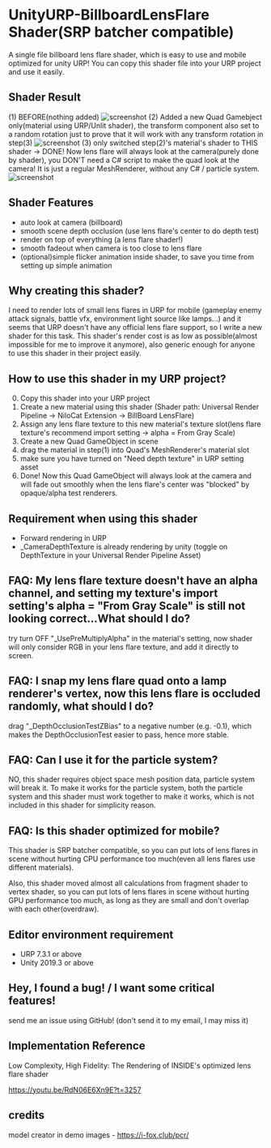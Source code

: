 # UnityURP-BillboardLensFlare Shader(SRP batcher compatible)
A single file billboard lens flare shader, which is easy to use and mobile optimized for unity URP!
You can copy this shader file into your URP project and use it easily. 

Shader Result
-------------------
(1) BEFORE(nothing added)
![screenshot](https://i.imgur.com/gL6gQze.png)
(2) Added a new Quad Gamebject only(material using URP/Unlit shader), the transform component also set to a random rotation just to prove that it will work with any transform rotation in step(3)
![screenshot](https://i.imgur.com/TOtySEC.png)
(3) only switched step(2)'s material's shader to THIS shader -> DONE! Now lens flare will always look at the camera(purely done by shader), you DON'T need a C# script to make the quad look at the camera! It is just a regular MeshRenderer, without any C# / particle system.
![screenshot](https://i.imgur.com/pymZBQF.png)

Shader Features
-------------------
- auto look at camera (billboard)
- smooth scene depth occlusion (use lens flare's center to do depth test)
- render on top of everything (a lens flare shader!)
- smooth fadeout when camera is too close to lens flare
- (optional)simple flicker animation inside shader, to save you time from setting up simple animation

Why creating this shader?
-------------------
I need to render lots of small lens flares in URP for mobile (gameplay enemy attack signals, battle vfx, environment light source like lamps...) and it seems that URP doesn't have any official lens flare support, so I write a new shader for this task. 
This shader's render cost is as low as possible(almost impossible for me to improve it anymore), also generic enough for anyone to use this shader in their project easily.

How to use this shader in my URP project?
-------------------
 0. Copy this shader into your URP project
 1. Create a new material using this shader (Shader path: Universal Render Pipeline -> NiloCat Extension -> BillBoard LensFlare)
 2. Assign any lens flare texture to this new material's texture slot(lens flare texture's recommend import setting -> alpha = From Gray Scale)
 3. Create a new Quad GameObject in scene
 4. drag the material in step(1) into Quad's MeshRenderer's material slot
 5. make sure you have turned on "Need depth texture" in URP setting asset
 5. Done! Now this Quad GameObject will always look at the camera and will fade out smoothly when the lens flare's center was "blocked" by opaque/alpha test renderers.

Requirement when using this shader
-------------------
- Forward rendering in URP
- _CameraDepthTexture is already rendering by unity (toggle on DepthTexture in your Universal Render Pipeline Asset)

FAQ: My lens flare texture doesn't have an alpha channel, and setting my texture's import setting's alpha = "From Gray Scale" is still not looking correct...What should I do?
-----------------------
try turn OFF "_UsePreMultiplyAlpha" in the material's setting, now shader will only consider RGB in your lens flare texture, and add it directly to screen.

FAQ: I snap my lens flare quad onto a lamp renderer's vertex, now this lens flare is occluded randomly, what should I do?
-----------------------
drag "_DepthOcclusionTestZBias" to a negative number (e.g. -0.1), which makes the DepthOcclusionTest easier to pass, hence more stable.

FAQ: Can I use it for the particle system?
-----------------------
NO, this shader requires object space mesh position data, particle system will break it. To make it works for the particle system, both the particle system and this shader must work together to make it works, which is not included in this shader for simplicity reason.

FAQ: Is this shader optimized for mobile?
-------------------
This shader is SRP batcher compatible, so you can put lots of lens flares in scene without hurting CPU performance too much(even all lens flares use different materials).

Also, this shader moved almost all calculations from fragment shader to vertex shader, so you can put lots of lens flares in scene without hurting GPU performance too much, as long as they are small and don't overlap with each other(overdraw).

Editor environment requirement
-----------------------
- URP 7.3.1 or above
- Unity 2019.3 or above

Hey, I found a bug! / I want some critical features!
-----------------------
send me an issue using GitHub! (don't send it to my email, I may miss it)

Implementation Reference
-----------------------
Low Complexity, High Fidelity: The Rendering of INSIDE's optimized lens flare shader

https://youtu.be/RdN06E6Xn9E?t=3257

credits
-----------------------
model creator in demo images - https://i-fox.club/pcr/
